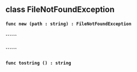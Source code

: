 ## class FileNotFoundException

#### ```func new (path : string) : FileNotFoundException```


#### ``````


#### ``````


#### ```func tostring () : string```


